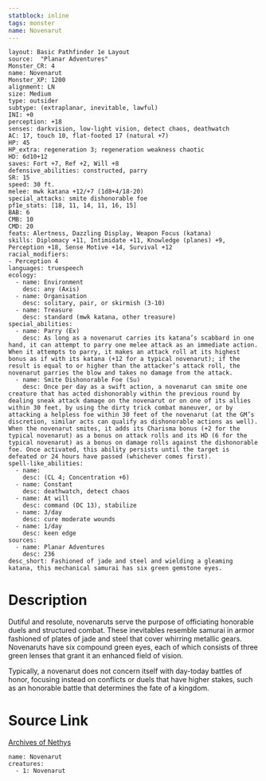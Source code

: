 ```yaml
---
statblock: inline
tags: monster
name: Novenarut
---
```

```statblock
layout: Basic Pathfinder 1e Layout
source:  "Planar Adventures"
Monster_CR: 4
name: Novenarut
Monster_XP: 1200
alignment: LN
size: Medium
type: outsider
subtype: (extraplanar, inevitable, lawful)
INI: +0
perception: +18
senses: darkvision, low-light vision, detect chaos, deathwatch
AC: 17, touch 10, flat-footed 17 (natural +7)
HP: 45
HP_extra: regeneration 3; regeneration weakness chaotic
HD: 6d10+12
saves: Fort +7, Ref +2, Will +8
defensive_abilities: constructed, parry
SR: 15
speed: 30 ft.
melee: mwk katana +12/+7 (1d8+4/18-20)
special_attacks: smite dishonorable foe
pf1e_stats: [18, 11, 14, 11, 16, 15]
BAB: 6
CMB: 10
CMD: 20
feats: Alertness, Dazzling Display, Weapon Focus (katana)
skills: Diplomacy +11, Intimidate +11, Knowledge (planes) +9, Perception +18, Sense Motive +14, Survival +12
racial_modifiers:
- Perception 4
languages: truespeech
ecology:
  - name: Environment
    desc: any (Axis)
  - name: Organisation
    desc: solitary, pair, or skirmish (3-10)
  - name: Treasure
    desc: standard (mwk katana, other treasure)
special_abilities:
  - name: Parry (Ex)
    desc: As long as a novenarut carries its katana’s scabbard in one hand, it can attempt to parry one melee attack as an immediate action. When it attempts to parry, it makes an attack roll at its highest bonus as if with its katana (+12 for a typical novenarut); if the result is equal to or higher than the attacker’s attack roll, the novenarut parries the blow and takes no damage from the attack.
  - name: Smite Dishonorable Foe (Su)
    desc: Once per day as a swift action, a novenarut can smite one creature that has acted dishonorably within the previous round by dealing sneak attack damage on the novenarut or on one of its allies within 30 feet, by using the dirty trick combat maneuver, or by attacking a helpless foe within 30 feet of the novenarut (at the GM’s discretion, similar acts can qualify as dishonorable actions as well). When the novenarut smites, it adds its Charisma bonus (+2 for the typical novenarut) as a bonus on attack rolls and its HD (6 for the typical novenarut) as a bonus on damage rolls against the dishonorable foe. Once activated, this ability persists until the target is defeated or 24 hours have passed (whichever comes first).
spell-like_abilities:
  - name:
    desc: (CL 4; Concentration +6)
  - name: Constant
    desc: deathwatch, detect chaos
  - name: At will
    desc: command (DC 13), stabilize
  - name: 3/day
    desc: cure moderate wounds
  - name: 1/day
    desc: keen edge
sources:
  - name: Planar Adventures
    desc: 236
desc_short: Fashioned of jade and steel and wielding a gleaming katana, this mechanical samurai has six green gemstone eyes.
```
# Description
Dutiful and resolute, novenaruts serve the purpose of officiating honorable duels and structured combat. These inevitables resemble samurai in armor fashioned of plates of jade and steel that cover whirring metallic gears. Novenaruts have six compound green eyes, each of which consists of three green lenses that grant it an enhanced field of vision.

 Typically, a novenarut does not concern itself with day-today battles of honor, focusing instead on conflicts or duels that have higher stakes, such as an honorable battle that determines the fate of a kingdom.
# Source Link
[Archives of Nethys](https://aonprd.com/MonsterDisplay.aspx?ItemName=Novenarut)
```encounter-table
name: Novenarut
creatures:
  - 1: Novenarut
```
